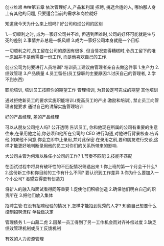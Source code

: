 创业维艰 
###第五章 依次管理好人,产品和利润
招聘, 挑选合适的人, 哪怕那人身上有其他的问题, 只要适合当前的需求和岗位就好

知道我今天为什么来上班吗? 好公司和烂公司的区别

1.一切顺利之时, 成为一家好公司并不难, 但遇到困难时,公司的好坏可能就是生与死的差别
2.事情并非总是一帆风顺
3.成为一家好公司本身就是一个目标

一切顺利之时,员工留在公司的原因有很多, 但当情况变得糟糕时,令员工留下的唯一原因并不是他需要一份工作, 而是他喜欢自己的工作.

创业公司为何要进行人员培训?
培训员工建议由管理者亲自去做这件事
1.生产力
2.绩效管理
3.产品质量
4.员工留任(员工辞职的主要原因:1.讨厌自己的管理者, 2.学不到东西)

职能培训, 培训员工按照你的期望工作
管理培训, 为其设定可完成的期望
其他培训

通过拒绝新员工的要求实施职能培训.(提高员工的产出:激励和培训), 禁止员工向管理者提要求
通过自己的讲解实施管理培训

好的产品经理, 差的产品经理

可以从朋友公司挖人吗?
 公开透明
 告诉员工, 你和他现在所属的公司有重要的生意往来,在录用他之前,你必须和他所在公司的 CEO 进行沟通,对他进行背景核查.告诉他,如果他不同意,你会立即中止录用,并对此保密.在录用之前,要和朋友进行交谈,这样才能更好地判断录用他的员工对你们的关系所带来的影响.


大公司主管为何难以胜任小公司的工作?
1.节奏不匹配
2.技能不匹配

在面试过程中将具有破坏性的不匹配情况筛选出来
1.你上班的第一个月会干什么? 
2.这份新工作和你目前的工作有什么不同? 要认识到工作差异
3.你为什么要加入一个小公司?  渴望变得更有创造力

将新人的融入和面试看得同等重要
1.促使他们积极创造
2.确保他们明白自己的职责所在
3.把他们放入集体


招聘主管:在没有招聘经验的情况下,怎样才能招到优秀的人才?
 知道自己想要什么
 控制招聘流程
 单独做决定

管理债务
1.一山藏二虎
2.因某一员工得到了另一工作机会而对齐补偿过度
3.缺乏绩效管理机制或员工反馈机制

有效的人力资源管理







